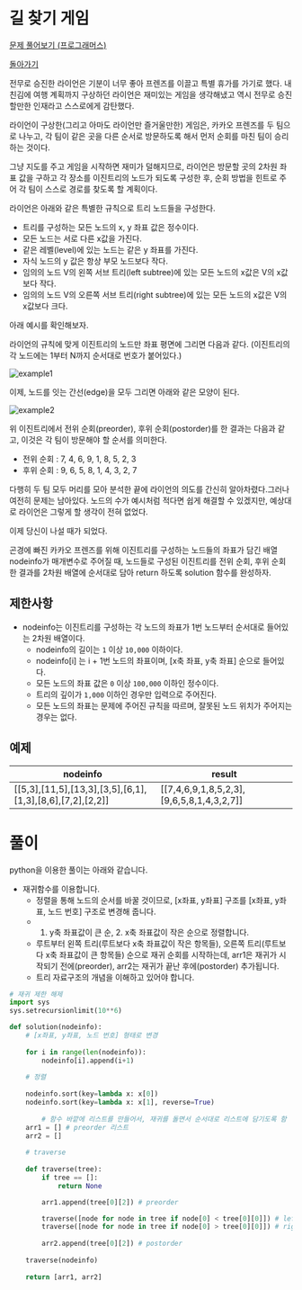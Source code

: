 # 길 찾기 게임

[문제 풀어보기 (프로그래머스)](https://programmers.co.kr/learn/courses/30/lessons/42892)

[돌아가기](/../alg/)

전무로 승진한 라이언은 기분이 너무 좋아 프렌즈를 이끌고 특별 휴가를 가기로 했다. 내친김에 여행 계획까지 구상하던 라이언은 재미있는 게임을 생각해냈고 역시 전무로 승진할만한 인재라고 스스로에게 감탄했다.

라이언이 구상한(그리고 아마도 라이언만 즐거울만한) 게임은, 카카오 프렌즈를 두 팀으로 나누고, 각 팀이 같은 곳을 다른 순서로 방문하도록 해서 먼저 순회를 마친 팀이 승리하는 것이다.

그냥 지도를 주고 게임을 시작하면 재미가 덜해지므로, 라이언은 방문할 곳의 2차원 좌표 값을 구하고 각 장소를 이진트리의 노드가 되도록 구성한 후, 순회 방법을 힌트로 주어 각 팀이 스스로 경로를 찾도록 할 계획이다.

라이언은 아래와 같은 특별한 규칙으로 트리 노드들을 구성한다.

- 트리를 구성하는 모든 노드의 x, y 좌표 값은 정수이다.
- 모든 노드는 서로 다른 x값을 가진다.
- 같은 레벨(level)에 있는 노드는 같은 y 좌표를 가진다.
- 자식 노드의 y 값은 항상 부모 노드보다 작다.
- 임의의 노드 V의 왼쪽 서브 트리(left subtree)에 있는 모든 노드의 x값은 V의 x값보다 작다.
- 임의의 노드 V의 오른쪽 서브 트리(right subtree)에 있는 모든 노드의 x값은 V의 x값보다 크다.

아래 예시를 확인해보자.

라이언의 규칙에 맞게 이진트리의 노드만 좌표 평면에 그리면 다음과 같다. (이진트리의 각 노드에는 1부터 N까지 순서대로 번호가 붙어있다.)

![example1](https://user-images.githubusercontent.com/52960121/119264750-502bfc00-bc1f-11eb-9a57-c2880374db76.jpg)

이제, 노드를 잇는 간선(edge)을 모두 그리면 아래와 같은 모양이 된다.

![example2](https://user-images.githubusercontent.com/52960121/119264751-5326ec80-bc1f-11eb-9f81-0275139fcd91.jpg)

위 이진트리에서 전위 순회(preorder), 후위 순회(postorder)를 한 결과는 다음과 같고, 이것은 각 팀이 방문해야 할 순서를 의미한다.

- 전위 순회 : 7, 4, 6, 9, 1, 8, 5, 2, 3
- 후위 순회 : 9, 6, 5, 8, 1, 4, 3, 2, 7

다행히 두 팀 모두 머리를 모아 분석한 끝에 라이언의 의도를 간신히 알아차렸다.그러나 여전히 문제는 남아있다. 노드의 수가 예시처럼 적다면 쉽게 해결할 수 있겠지만, 예상대로 라이언은 그렇게 할 생각이 전혀 없었다.

이제 당신이 나설 때가 되었다.

곤경에 빠진 카카오 프렌즈를 위해 이진트리를 구성하는 노드들의 좌표가 담긴 배열 nodeinfo가 매개변수로 주어질 때, 노드들로 구성된 이진트리를 전위 순회, 후위 순회한 결과를 2차원 배열에 순서대로 담아 return 하도록 solution 함수를 완성하자.

## 제한사항

- nodeinfo는 이진트리를 구성하는 각 노드의 좌표가 1번 노드부터 순서대로 들어있는 2차원 배열이다.
    - nodeinfo의 길이는 `1` 이상 `10,000` 이하이다.
    - nodeinfo[i] 는 i + 1번 노드의 좌표이며, [x축 좌표, y축 좌표] 순으로 들어있다.
    - 모든 노드의 좌표 값은 `0` 이상 `100,000` 이하인 정수이다.
    - 트리의 깊이가 `1,000` 이하인 경우만 입력으로 주어진다.
    - 모든 노드의 좌표는 문제에 주어진 규칙을 따르며, 잘못된 노드 위치가 주어지는 경우는 없다.

## 예제

| nodeinfo | result |
| - | - |
| [[5,3],[11,5],[13,3],[3,5],[6,1],[1,3],[8,6],[7,2],[2,2]] | [[7,4,6,9,1,8,5,2,3],[9,6,5,8,1,4,3,2,7]] |

# 풀이

python을 이용한 풀이는 아래와 같습니다.

- 재귀함수를 이용합니다.
    - 정렬을 통해 노드의 순서를 바꿀 것이므로, [x좌표, y좌표] 구조를 [x좌표, y좌표, 노드 번호] 구조로 변경해 줍니다.
    - 1. y축 좌표값이 큰 순, 2. x축 좌표값이 작은 순으로 정렬합니다.
    - 루트부터 왼쪽 트리(루트보다 x축 좌표값이 작은 항목들), 오른쪽 트리(루트보다 x축 좌표값이 큰 항목들) 순으로 재귀 순회를 시작하는데, arr1은 재귀가 시작되기 전에(preorder), arr2는 재귀가 끝난 후에(postorder) 추가됩니다.
    - 트리 자료구조의 개념을 이해하고 있어야 합니다.

```python
# 재귀 제한 해제
import sys
sys.setrecursionlimit(10**6)

def solution(nodeinfo):
    # [x좌표, y좌표, 노드 번호] 형태로 변경
    
    for i in range(len(nodeinfo)):
        nodeinfo[i].append(i+1)
        
    # 정렬
    
    nodeinfo.sort(key=lambda x: x[0])
    nodeinfo.sort(key=lambda x: x[1], reverse=True)
    
		# 함수 바깥에 리스트를 만들어서, 재귀를 돌면서 순서대로 리스트에 담기도록 함
    arr1 = [] # preorder 리스트
    arr2 = []
    
    # traverse
    
    def traverse(tree):
        if tree == []:
            return None

        arr1.append(tree[0][2]) # preorder

        traverse([node for node in tree if node[0] < tree[0][0]]) # left
        traverse([node for node in tree if node[0] > tree[0][0]]) # right
        
        arr2.append(tree[0][2]) # postorder
        
    traverse(nodeinfo)
    
    return [arr1, arr2]
```
